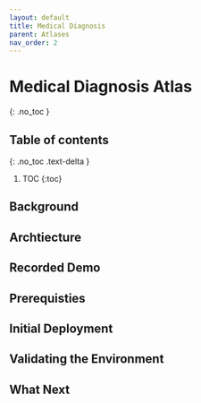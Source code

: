 ```yaml
---
layout: default
title: Medical Diagnosis
parent: Atlases
nav_order: 2
---
```


# Medical Diagnosis Atlas
{: .no_toc }

## Table of contents
{: .no_toc .text-delta }

1. TOC
{:toc}

## Background

## Archtiecture

## Recorded Demo

## Prerequisties

## Initial Deployment

## Validating the Environment

## What Next
